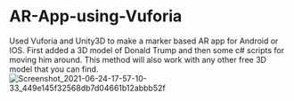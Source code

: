 # AR-App-using-Vuforia

Used Vuforia and Unity3D to make a marker based AR app for Android or IOS.
First added a 3D model of Donald Trump and then some c# scripts for moving him around. This method will also work with any other free 3D model that you can find. 
![Screenshot_2021-06-24-17-57-10-33_449e145f32568db7d04661b12abbb52f](https://user-images.githubusercontent.com/70792594/123267266-71cc1c00-d51a-11eb-823c-1367ca24d01a.jpg)

